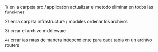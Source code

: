 1/ en la carpeta src / application actualizar el metodo eliminar en todos las funsiones

2/ en la carpeta infrastructure / modules ordenar los archivos

3/ crear el archivo middleware

4/ crear las rutas de manera independiente para cada tabla en un archivo routers 